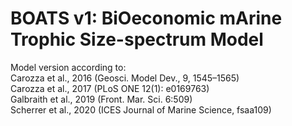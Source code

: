 # BOATS v1: BiOeconomic mArine Trophic Size-spectrum Model 

Model version according to:  
Carozza et al., 2016 (Geosci. Model Dev., 9, 1545–1565)    
Carozza et al., 2017 (PLoS ONE 12(1): e0169763)    
Galbraith et al., 2019 (Front. Mar. Sci. 6:509)  
Scherrer et al., 2020 (ICES Journal of Marine Science, fsaa109)  